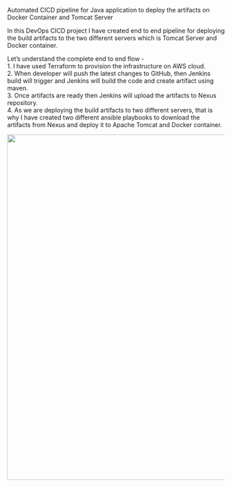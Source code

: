 <p class="has-line-data" data-line-start="0" data-line-end="1">
Automated CICD pipeline for Java application to deploy the artifacts on Docker Container and Tomcat Server</p>
<p class="has-line-data" data-line-start="2" data-line-end="3">In this DevOps CICD project I have created end to end pipeline for deploying the build artifacts to the two different servers which is Tomcat Server and Docker container.</p>
<p class="has-line-data" data-line-start="4" data-line-end="10">Let’s understand the complete end to end flow -<br>
1. I have used Terraform to provision the infrastructure on AWS cloud.<br>
2. When developer will push the latest changes to GitHub, then Jenkins build will trigger and Jenkins will build the code and create artifact using maven.<br>
3. Once artifacts are ready then Jenkins will upload the artifacts to Nexus repository.<br>
4. As we are deploying the build artifacts to two different servers, that is why I have created two different ansible playbooks to download the artifacts from Nexus and deploy it to Apache Tomcat and Docker container.<br></p>
<img width="800" src="https://user-images.githubusercontent.com/123365436/216541124-22db2972-f2a2-47dd-b075-e2b5fa25f914.PNG">
